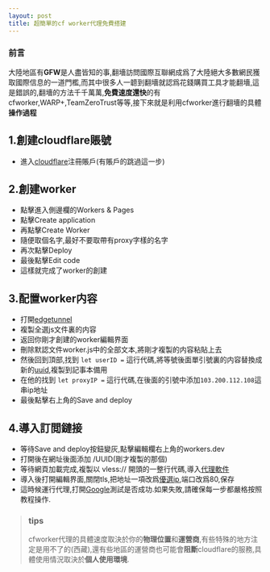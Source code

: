 ```yaml
---
layout: post
title: 超簡單的cf worker代理免費搭建
---
```


### 前言
大陸地區有**GFW**是人盡皆知的事,翻墻訪問國際互聯網成爲了大陸絕大多數網民獲取國際信息的一道門檻,而其中很多人一聼到翻墻就認爲花錢購買工具才能翻墻,這是錯誤的,翻墻的方法千千萬萬,**免費速度還快**的有cfworker,WARP+,TeamZeroTrust等等,接下來就是利用cfworker進行翻墻的具體**操作過程**

## 1.創建cloudflare賬號

- 進入[cloudflare](https://dash.cloudflare.com/sign-up)注冊賬戶(有賬戶的跳過這一步)

## 2.創建worker  

- 點擊進入側邊欄的Workers & Pages  
- 點擊Create application  
- 再點擊Create Worker  
- 隨便取個名字,最好不要取帶有proxy字樣的名字  
- 再次點擊Deploy  
- 最後點擊Edit code  
- 這樣就完成了worker的創建

## 3.配置worker内容

- 打開[edgetunnel](https://github.com/zizifn/edgetunnel/blob/main/src/worker-vless.js)  
- 複製全選js文件裏的内容  
- 返回你剛才創建的worker編輯界面  
- 刪除默認文件worker.js中的全部文本,將剛才複製的内容粘貼上去  
- 然後回到頂部,找到 `let userID =` 這行代碼,將等號後面單引號裏的内容替換成新的[uuid](https://1024tools.com/uuid),複製到記事本備用  
- 在他的找到 `let proxyIP =` 這行代碼,在後面的引號中添加`103.200.112.108`這串ip地址  
- 最後點擊右上角的Save and deploy


## 4.導入訂閲鏈接

- 等待Save and deploy按鈕變灰,點擊編輯欄右上角的workers.dev  
- 打開後在網址後面添加 /UUID(剛才複製的那個)  
- 等待網頁加載完成,複製以 vless:// 開頭的一整行代碼,導入[代理軟件](https://gholtsmxv.github.io/Application-proxy/)  
- 導入後打開編輯界面,關閉tls,把地址一項改爲[優選ip](https://stock.hostmonit.com/CloudFlareYes),端口改爲80,保存
- 這時候運行代理,打開[Google](https://www.google.com/)測試是否成功.如果失敗,請確保每一步都嚴格按照教程操作.

>### tips
>cfworker代理的具體速度取決於你的**物理位置**和**運營商**,有些特殊的地方注定是用不了的(西藏),還有些地區的運營商也可能會**阻斷**cloudflare的服務,具體使用情況取決於**個人使用環境**.
